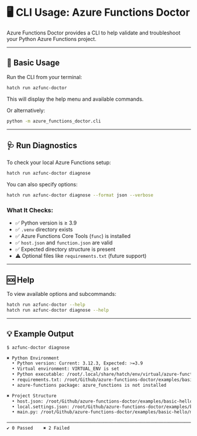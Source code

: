 # 🖥️ CLI Usage: Azure Functions Doctor

Azure Functions Doctor provides a CLI to help validate and troubleshoot your Python Azure Functions project.

---

## 🔧 Basic Usage

Run the CLI from your terminal:

```bash
hatch run azfunc-doctor
```

This will display the help menu and available commands.

Or alternatively:

```bash
python -m azure_functions_doctor.cli
```

---

## 🩺 Run Diagnostics

To check your local Azure Functions setup:

```bash
hatch run azfunc-doctor diagnose
```

You can also specify options:

```bash
hatch run azfunc-doctor diagnose --format json --verbose
```

### What It Checks:

- ✅ Python version is ≥ 3.9
- ✅ `.venv` directory exists
- ✅ Azure Functions Core Tools (`func`) is installed
- ✅ `host.json` and `function.json` are valid
- ✅ Expected directory structure is present
- ⚠️ Optional files like `requirements.txt` (future support)

---

## 🆘 Help

To view available options and subcommands:

```bash
hatch run azfunc-doctor --help
hatch run azfunc-doctor diagnose --help
```

---

## 💡 Example Output

```bash
$ azfunc-doctor diagnose

✖ Python Environment
  • Python version: Current: 3.12.3, Expected: >=3.9
  • Virtual environment: VIRTUAL_ENV is set
  • Python executable: /root/.local/share/hatch/env/virtual/azure-function-doctor/qaLwoID5/azure-function-doctor/bin/python exists
  • requirements.txt: /root/Github/azure-functions-doctor/examples/basic-hello/requirements.txt exists
  • azure-functions package: azure_functions is not installed

✖ Project Structure
  • host.json: /root/Github/azure-functions-doctor/examples/basic-hello/host.json exists
  • local.settings.json: /root/Github/azure-functions-doctor/examples/basic-hello/local.settings.json is missing
  • main.py: /root/Github/azure-functions-doctor/examples/basic-hello/main.py is missing

─────────────────────────────────────────────────────────────────────────────── Summary ────────────────────────────────────────────────────────────────────────────────
✔ 0 Passed    ✖ 2 Failed
```
